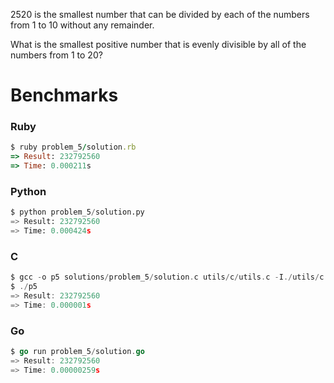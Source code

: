 2520 is the smallest number that can be divided by each of the numbers from 1 to 10 without any remainder.

What is the smallest positive number that is evenly divisible by all of the numbers from 1 to 20?


# Benchmarks

### Ruby
```ruby
$ ruby problem_5/solution.rb
=> Result: 232792560
=> Time: 0.000211s
```

### Python
```python
$ python problem_5/solution.py
=> Result: 232792560
=> Time: 0.000424s
```

### C
```c
$ gcc -o p5 solutions/problem_5/solution.c utils/c/utils.c -I./utils/c
$ ./p5
=> Result: 232792560
=> Time: 0.000001s
```

### Go
```go
$ go run problem_5/solution.go
=> Result: 232792560
=> Time: 0.00000259s
```
